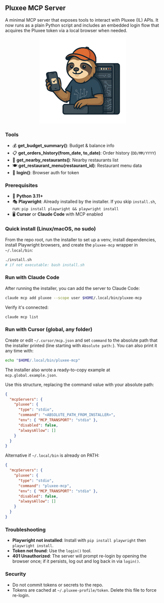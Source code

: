 ## Pluxee MCP Server

A minimal MCP server that exposes tools to interact with Pluxee (IL) APIs. It now runs as a plain Python script and includes an embedded login flow that acquires the Pluxee token via a local browser when needed.

<p align="center"><img src="assets/mascot.png" alt="Pluxee MCP Mascot" width="280"></p>

### Tools
- 💰 **get_budget_summary()**: Budget & balance info
- 📋 **get_orders_history(from_date, to_date)**: Order history (`DD/MM/YYYY`)
- 🏪 **get_nearby_restaurants()**: Nearby restaurants list
- 🍽️ **get_restaurant_menu(restaurant_id)**: Restaurant menu data
- 🔐 **login()**: Browser auth for token

### Prerequisites
- 🐍 **Python 3.11+**
- 🎭 **Playwright**: Already installed by the installer. If you skip `install.sh`, run: `pip install playwright && playwright install`
- 🖥️ **Cursor** or **Claude Code** with MCP enabled

### Quick install (Linux/macOS, no sudo)
From the repo root, run the installer to set up a venv, install dependencies, install Playwright browsers, and create the `pluxee-mcp` wrapper in `~/.local/bin`:
```bash
./install.sh
# if not executable: bash install.sh
```

### Run with Claude Code
After running the installer, you can add the server to Claude Code:
```bash
claude mcp add pluxee --scope user $HOME/.local/bin/pluxee-mcp
```
Verify it's connected:
```bash
claude mcp list
```

### Run with Cursor (global, any folder)
Create or edit `~/.cursor/mcp.json` and set `command` to the absolute path that the installer printed (line starting with `Absolute path:`). You can also print it any time with:
```bash
echo "$HOME/.local/bin/pluxee-mcp"
```
The installer also wrote a ready-to-copy example at `mcp.global.example.json`.

Use this structure, replacing the command value with your absolute path:
```json
{
  "mcpServers": {
    "pluxee": {
      "type": "stdio",
      "command": "<ABSOLUTE_PATH_FROM_INSTALLER>",
      "env": { "MCP_TRANSPORT": "stdio" },
      "disabled": false,
      "alwaysAllow": []
    }
  }
}
```
Alternative if `~/.local/bin` is already on PATH:
```json
{
  "mcpServers": {
    "pluxee": {
      "type": "stdio",
      "command": "pluxee-mcp",
      "env": { "MCP_TRANSPORT": "stdio" },
      "disabled": false,
      "alwaysAllow": []
    }
  }
}
```

### Troubleshooting
- **Playwright not installed**: Install with `pip install playwright` then `playwright install`.
- **Token not found**: Use the `login()` tool.
- **401 Unauthorized**: The server will prompt re-login by opening the browser once; if it persists, log out and log back in via `login()`.

### Security
- Do not commit tokens or secrets to the repo.
- Tokens are cached at `~/.pluxee-profile/token`. Delete this file to force re-login. 
